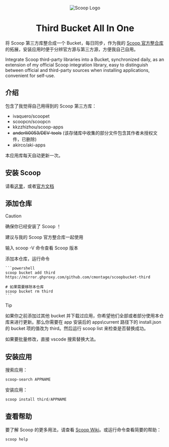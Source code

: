 <p align="center"><img src="https://gcore.jsdelivr.net/gh/cmontage/scoopbucket@main/bin/scoop.png" alt="Scoop Logo" ></p>

<h1 align="center">Third Bucket All In One</h1>

将 Scoop 第三方库整合成一个 Bucket，每日同步，作为我的 [Scoop 官方整合库](https://github.com/cmontage/scoopbucket) 的拓展，安装应用时便于分辨官方源与第三方源，方便我自己自用。

Integrate Scoop third-party libraries into a Bucket, synchronized daily, as an extension of my official Scoop integration library, easy to distinguish between official and third-party sources when installing applications, convenient for self-use.

## 介绍

包含了我觉得自己用得到的 Scoop 第三方库：
- ivaquero/scoopet
- scoopcn/scoopcn
- kkzzhizhou/scoop-apps
- ~~anderlli0053/DEV-tools~~ (该存储库中收集的部分文件包含其作者未授权文件，已删除)
- akirco/aki-apps

本应用库每天自动更新一次。

## 安装 Scoop

请看[这里](https://github.com/cmontage/scoopbucket?tab=readme-ov-file#%E5%AE%89%E8%A3%85-scoop)，或者[官方文档](https://github.com/ScoopInstaller/Install#readme)

## 添加仓库

> [!CAUTION]
> 确保你已经安装了 Scoop ！
>
> 建议与我的 Scoop 官方整合库一起使用
>
> 输入 scoop -V 命令查看 Scoop 版本

添加本仓库，运行命令

    ```powershell
    scoop bucket add third https://mirror.ghproxy.com/github.com/cmontage/scoopbucket-third

    # 如果需要移除本仓库
    scoop bucket rm third
    ```

> [!TIP] 
>
> 如果你之前添加过其他 bucket 并下载过应用，你希望他们全部或者部分使用本仓库来进行更新。那么你需要在 app 安装后的 apps\current 路径下的 install.json 的 bucket 项的值改为 third。然后运行 scoop list 来检查是否替换成功。
> 
> 如果要批量修改，直接 vscode 搜索替换大法。

## 安装应用

搜索应用：

```powershell
scoop-search APPNAME
```

安装应用：

```powershell
scoop install third/APPNAME
```

## 查看帮助

要了解 Scoop 的更多用法，请查看 [Scoop Wiki](https://github.com/ScoopInstaller/Scoop/wiki)。或运行命令查看简要的帮助：

```powershell
scoop help
```

